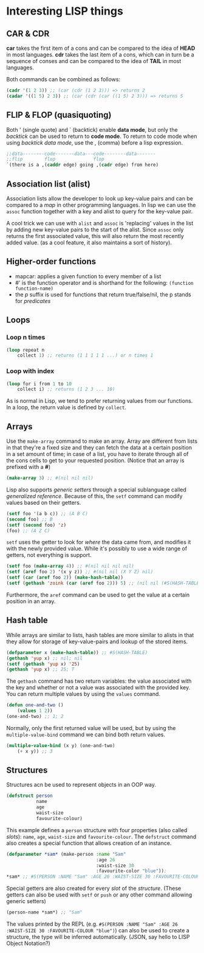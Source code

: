 # Interesting LISP things

## CAR & CDR

**car** takes the first item of a cons and can be compared to the idea of **HEAD** in most languages. 
**cdr** takes the last item of a cons, which can in turn be a sequence of conses and can be compared to the idea of **TAIL** in most languages.

Both commands can be combined as follows:

```lisp
(cadr '(1 2 3)) ;; (car (cdr (1 2 3))) => returns 2
(cadar '((1 5) 2 3)) ;; (car (cdr (car ((1 5) 2 3))) => returns 5 
```

## FLIP & FLOP (quasiquoting)

Both ' (single quote) and ` (backtick) enable **data mode**, but only the *backtick* can be used to return to **code mode**.
To return to code mode when using *backtick data mode*, use the , (comma) before a lisp expression.

```lisp
;;data--------code-------data---code--------data-------    
;;flip        flop              flop
`(there is a ,(caddr edge) going ,(cadr edge) from here)
```

## Association list (alist)

Association lists allow the developer to look up key-value pairs and can be compared to a *map* in other programming languages. In lisp we can use the `assoc` function together with a key and alist to query for the key-value pair.

A cool trick we can use with `alist` and `assoc` is 'replacing' values in the list by adding new key-value pairs to the start of the alist. Since `assoc` only returns the first associated value, this will also return the most recently added value. (as a cool feature, it also maintains a sort of history).

## Higher-order functions

- mapcar: applies a given function to every member of a list
- #' is the function operator and is shorthand for the following: `(function function-name)`
- the *p* suffix is used for functions that return true/false/nil, the p stands for *predicates*

## Loops

### Loop n times

```lisp
(loop repeat n
    collect 1) ;; returns (1 1 1 1 1 ...) or n times 1
```

### Loop with index

```lisp
(loop for i from 1 to 10
    collect i) ;; returns (1 2 3 ... 10)
```

As is normal in Lisp, we tend to prefer returning values from our functions. In a loop, the return value is defined by `collect`.

## Arrays

Use the `make-array` command to make an array. Array are different from lists in that they're a fixed size and they can fetch the data at a certain position in a set amount of time; in case of a list, you have to iterate through all of the cons cells to get to your requested position. (Notice that an array is prefixed with a **#**)

```lisp
(make-array 3) ;; #(nil nil nil)
```

Lisp also supports *generic setters* through a special sublanguage called *generalized reference*. Because of this, the `setf` command can modify values based on their getters.

```lisp
(setf foo '(a b c)) ;; (A B C)
(second foo) ;; B
(setf (second foo) 'z)
(foo) ;; (A Z C)
```

`setf` uses the getter to look for *where* the data came from, and modifies it with the newly provided value. While it's possibly to use a wide range of getters, not everything is support.

```lisp
(setf foo (make-array 4)) ;; #(nil nil nil nil)
(setf (aref foo 2) '(x y z)) ;; #(nil nil (X Y Z) nil)
(setf (car (aref foo 2)) (make-hash-table))
(setf (gethash 'zoink (car (aref foo 2))) 5) ;; (nil nil (#S(HASH-TABLE (ZOINK . 5)) Y Z nil))
```

Furthermore, the `aref` command can be used to get the value at a certain position in an array.

## Hash table

While arrays are similar to lists, hash tables are more similar to alists in that they allow for storage of key-value-pairs and lookup of the stored items.

```lisp
(defparameter x (make-hash-table)) ;; #S(HASH-TABLE)
(gethash 'yup x) ;; nil; nil
(setf (gethash 'yup x) '25)
(gethash 'yup x) ;; 25; T
```

The `gethash` command has two return variables: the value associated with the key and whether or not a value was associated with the provided key. You can return multiple values by using the `values` command.

```lisp
(defun one-and-two ()
    (values 1 2))
(one-and-two) ;; 1; 2
```

Normally, only the first returned value will be used, but by using the `multiple-value-bind` command we can bind both return values.

```lisp
(multiple-value-bind (x y) (one-and-two)
    (+ x y)) ;; 3
```

## Structures

Structures acn be used to represent objects in an OOP way.

```lisp
(defstruct person
           name
           age
           waist-size
           favourite-colour)
```

This example defines a `person` structure with four properties (also called *slots*): `name`, `age`, `waist-size` and `favourite-colour`.
The `defstruct` command also creates a special function that allows creation of an instance.

```lisp
(defparameter *sam* (make-person :name "Sam"
                                 :age 26
                                 :waist-size 30
                                 :favourite-color "blue"));
*sam* ;; #S(PERSON :NAME "Sam" :AGE 26 :WAIST-SIZE 30 :FAVOURITE-COLOUR "blue")
```

Special getters are also created for every *slot* of the *structure*. (These getters can also be used with `setf` or `push` or any other command allowing generic setters)

```lisp
(person-name *sam*) ;; "Sam"
```

The values printed by the REPL (e.g. `#S(PERSON :NAME "Sam" :AGE 26 :WAIST-SIZE 30 :FAVOURITE-COLOUR "blue")`) can also be used to create a structure, the type will be inferred automatically. (JSON, say hello to LISP Object Notation?)

